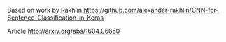 Based on work by Rakhlin
https://github.com/alexander-rakhlin/CNN-for-Sentence-Classification-in-Keras

Article 
http://arxiv.org/abs/1604.06650
